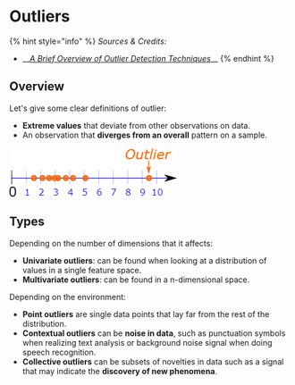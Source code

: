 # Outliers

{% hint style="info" %}
_Sources & Credits:_

* \_\_[_A Brief Overview of Outlier Detection Techniques_](https://towardsdatascience.com/a-brief-overview-of-outlier-detection-techniques-1e0b2c19e561)\_\_
{% endhint %}

## Overview

Let's give some clear definitions of outlier:

* **Extreme values** that deviate from other observations on data.
* An observation that **diverges from an overall** pattern on a sample.

![](../../.gitbook/assets/image%20%2837%29.png)

## Types

Depending on the number of dimensions that it affects:

* **Univariate outliers**: can be found when looking at a distribution of values in a single feature space.
* **Multivariate outliers**: can be found in a n-dimensional space.

Depending on the environment:

* **Point outliers** are single data points that lay far from the rest of the distribution. 
* **Contextual outliers** can be **noise in data**, such as punctuation symbols when realizing text analysis or background noise signal when doing speech recognition.
* **Collective outliers** can be subsets of novelties in data such as a signal that may indicate the **discovery of new phenomena**.



